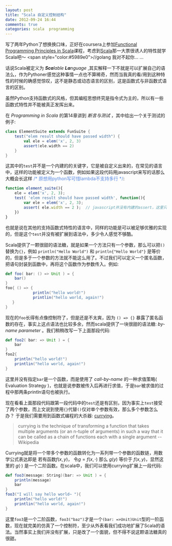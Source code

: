 ```yaml
---
layout: post
title: "Scala 自定义控制结构"
date: 2012-09-24 16:44
comments: true
categories: scala  programming
---
```

写了两年Python了想换换口味，正好在coursera上参加[Functional Programming Principles in Scala](http://daily-scala.blogspot.com/)课程，考虑到[Scala](http://en.wikipedia.org/wiki/Scala_(programming_language))那一大票很诱人的特性就学Scala吧～ <span style="color:#5989e0">//golang 我对不起你... ...</span>

话说Scala被定义为 _**Sca**lable **La**nguage_ ,其实解释一下不就是可以扩展自己的语法么，作为Pythoner感觉这种事情一点也不算稀奇，然而当我真的看/用到这种特性的时候的确感觉惊叹，这不是静态或动态语言的区别，这是函数式与非函数式语言的区别。

虽然Python支持函数式的风格，但其编程思想终究是指令式为主的，所以有一些函数式特性并不能被真正发挥出来。

在 _Programming in Scala_ 的第14章讲到 _断言与测试_ ，其中给出一个关于测试的例子:

```scala
class ElementSuite extends FunSuite {
    test("elem result should have passed width") {
        val ele = elem('x', 2, 3) 
        assert(ele.width == 2)
    }    
}
```
<!--more-->

这其中的`test`并不是一个内建的的关键字，它是被自定义出来的，在常见的语言中，这样的功能被定义为一个函数，例如如果这段代码用javascript来写的话那么大概会长这样 <span style="color:#5989e0">/\* 原想用python写可惜lambda不支持多行 \*/</span>:

```javascript
function element_suite(){
    ele = elem('x', 2, 3);
    test( 'elem result should have passed width', function(){
        var ele = elem('x', 2, 3);
        assert( ele.width == 2 );  // javascript并没有内建的assert，这里只是意思一下
    })
}
```
也就是说在其他的支持函数式特性的语言中，同样的功能是可以被足够优雅的实现的，但是这个`test`并没有被扩展到语法中，多少令人感觉不够酷。

Scala提供了一颗很甜的语法糖，就是如果一个方法只有一个参数，那么可以把`()`替换为`{}`，例如 `println("Hello World")` 和 `println{"Hello World"}` 是等价的，但是多于一个参数的方法就不能这么用了。不过我们可以定义一个匿名函数，把语句封装到函数中，再将这个函数作为参数传入。例如:

```scala
def foo( bar: () => Unit ) = {
    bar()
}
foo{ () => { 
            println("hello world!") 
            printlin("hello world, again!") 
   }
}

```

现在的`foo`长得有点像控制符了，但是还是不太爽，因为 `() => {}` 暴露了匿名函数的存在，事实上这点语法也比较多余，然而scala提供了一块很甜的语法糖: _by-name parameter_ 。我们稍稍改写一下上面那段代码:

```scala
def foo2( bar: => Unit ) = {
    bar
}
foo2{ 
    println("hello world!") 
    printlin("hello world, again!") 
}

```

这里并没有指定`bar`是一个函数，而是使用了 _call-by-name_ 的一种求值策略( Evaluation Strategy )，也就是说参数被传入后再进行求值，于是`bar`被求值的过程中那两条println语句也被执行。

现在看看上面那段代码跟第一段代码中的`test`还是有区别，因为事实上`test`接受了两个参数，而上文说到使用`{}`代替`()`仅对单个参数有效，那么多个参数怎么办？ 于是我们需要用到函数式编程的大杀器: [currying](http://en.wikipedia.org/wiki/Currying)。

> currying is the technique of transforming a function that takes multiple arguments (or an n-tuple of arguments) in such a way that it can be called as a chain of functions each with a single argument
> -- Wikipedia

Currying就是将一个带多个参数的函数转化为一系列带一个参数的函数链，用数学公式表达即是 若有函数$f(x,y)$， 令$g=f(x,\cdot)$ 那么 $g(y)$ 等价于 $f(x,y)$，显然这里的 $g(\cdot)$ 是一个二阶函数。在scala中，我们可以使用currying扩展上一段代码:

```scala
def foo3(message: String)(bar: => Unit ) = {
    println(message)
    bar
}
foo3("I will say hello world~ "){ 
    println("hello world!") 
    printlin("hello world, again!") 
}

```

这里`foo3`是一个二阶函数，`foo3("baz")`才是一个`(bar: =>Unit)Unit`型的一阶函数，现在就完美的仿真了一个控制符，至少从外表看我们成功地扩展了Scala的语法。当然事实上我们并没有扩展，只是改了一个面貌，但不得不说这颗语法糖真的很甜。

